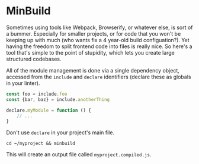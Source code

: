 # MinBuild

Sometimes using tools like Webpack, Browserify, or whatever else, is sort of a bummer. Especially for smaller projects, or for code that you won't be keeping up with much (who wants fix a 4 year-old build configuation?). Yet having the freedom to split frontend code into files is really nice. So here's a tool that's simple to the point of stupidity, which lets you create large structured codebases.

All of the module management is done via a single dependency object, accessed from the `include` and `declare` identifiers (declare these as globals in your linter).

```js
const foo = include.foo
const {bar, baz} = include.anotherThing

declare.myModule = function () {
	// ...
}
```

Don't use `declare` in your project's main file.

```shell
cd ~/myproject && minbuild
```

This will create an output file called `myproject.compiled.js`.
